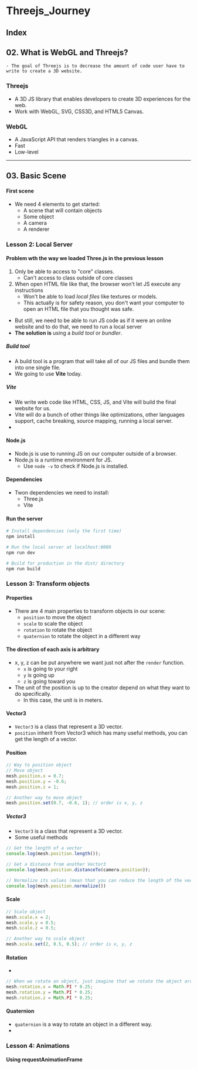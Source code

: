 # Threejs_Journey

## Index



## 02. What is WebGL and Threejs?
```
- The goal of Threejs is to decrease the amount of code user have to write to create a 3D website.
```
### Threejs
- A 3D JS library that enables developers to create 3D experiences for the web.
- Work with WebGL, SVG, CSS3D, and HTML5 Canvas.
### WebGL
- A JavaScript API that renders triangles in a canvas. 
- Fast
- Low-level 
<hr>


## 03. Basic Scene
#### First scene
- We need 4 elements to get started:
  - A scene that will contain objects
  - Some object
  - A camera 
  - A renderer


### Lesson 2: Local Server
#### Problem wth the way we loaded Three.js in the previous lesson
1. Only be able to access to "core" classes.
   - Can't access to class outside of core classes
2. When open HTML file like that, the browser won't let JS execute any instructions
   - Won't be able to load *local files* like textures or models.
   - This actually is for safety reason, you don't want your computer to open an HTML file that you thought was safe.
- But still, we need to be able to run JS code as if it were an online website and to do that, we need to  run  a local server
- **The solution is** using a *build tool* or *bundler*.

##### Build tool
- A build tool is a program that will take all of our JS files and bundle them into one single file.
- We going to use **Vite** today.

##### Vite
- We write web code like HTML, CSS, JS,  and Vite will build the final website for us.
- Vite will do a bunch of other things like optimizations, other languages support, cache breaking, source mapping, running a local server.
- 

#### Node.js
- Node.js is use to running JS on our computer outside of a browser. 
- Node.js is a runtime environment for JS.
  - Use `node -v` to check if Node.js is installed.

#### Dependencies
- Twon dependencies we need to install:
  - Three.js
  - Vite
#### Run the server
``` bash
# Install dependencies (only the first time)
npm install

# Run the local server at localhost:8080
npm run dev

# Build for production in the dist/ directory
npm run build
```

### Lesson 3: Transform objects
#### Properties
- There are 4 main properties to transform  objects in our scene:
  - `position`  to move the object
  - `scale` to scale the object
  - `rotation` to rotate the object
  - `quaternion` to rotate the object in a different way

#### The direction of each axis is arbitrary
- x, y, z can be put anywhere we want just not after the `render` function.
  - `x` is going to your right
  - `y` is going up
  - `z` is going toward you 
- The unit of the position is up to the creator depend on what they want to do specifically.
  - In this case, the unit is in meters.

#### Vector3
- `Vector3` is a class that represent a 3D vector.
- `position` inherit from Vector3 which has many useful methods, you can get the length of a vector.




#### Position
```js
// Way to position object
// Move object
mesh.position.x = 0.7;
mesh.position.y = -0.6;
mesh.position.z = 1;

// Another way to move object
mesh.position.set(0.7, -0.6, 1); // order is x, y, z
```

##### Vector3
- `Vector3` is a class that represent a 3D vector.
- Some useful methods
```js
// Get the length of a vector
console.log(mesh.position.length());

// Get a distance from another Vector3
console.log(mesh.position.distanceTo(camera.position));

// Normalize its values (mean that you can reduce the length of the vector to 1)
console.log(mesh.position.normalize())
```

#### Scale
```js
// Scale object
mesh.scale.x = 2;
mesh.scale.y = 0.5;
mesh.scale.z = 0.5;

// Another way to scale object
mesh.scale.set(2, 0.5, 0.5); // order is x, y, z
```

#### Rotation
- 
```js
// When we rotate an object, just imagine that we rotate the object around the axis
mesh.rotation.x = Math.PI * 0.25; 
mesh.rotation.y = Math.PI * 0.25;
mesh.rotation.z = Math.PI * 0.25;

```

#### Quaternion
- `quaternion` is a way to rotate an object in a different way.
-  




### Lesson 4: Animations
#### Using requestAnimationFrame
